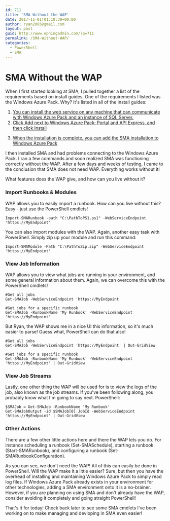 ```yaml
---
id: 711
title: 'SMA Without the WAP'
date: 2017-11-01T01:10:39+00:00
author: ryan2065@gmail.com
layout: post
guid: http://www.ephingadmin.com/?p=711
permalink: /SMA-Without-WAP/
categories:
  - PowerShell
  - SMA
---
```


# SMA Without the WAP

When I first started looking at SMA, I pulled together a list of the 
requirements based on install guides. One of the requirements I listed was the 
Windows Azure Pack. Why? It's listed in all of the install guides:

1) [You can install the web service on any machine that can communicate with Windows Azure Pack and an instance of SQL Server.](https://docs.microsoft.com/en-us/system-center/sma/deploy)
2) [Click Add next to Windows Azure Pack: Portal and API Express, and then click Install](http://blogs.catapultsystems.com/mdowst/archive/2013/10/21/service-management-automation-lab-step-by-step-install/)
3. [When the installation is complete, you can add the SMA installation to Windows Azure Pack ](http://windowsitpro.com/orchestrator/install-orchestrator-sma)

I then installed SMA and had problems connecting to the Windows Azure Pack. I 
ran a few commands and soon realized SMA was functioning correctly without the 
WAP. After a few days and weeks of testing, I came to the conclusion that SMA 
does not need WAP. Everything works without it! 

What features does the WAP give, and how can you live without it? 

### Import Runbooks & Modules
WAP allows you to easily import a runbook. How can you live without this? Easy -
 just use the PowerShell cmdlets!

```
Import-SMARunbook -path "C:\PathToPS1.ps1" -WebServiceEndpoint 'https://MyEndpoint'
```

You can also import modules with the WAP. Again, another easy task with PowerShell. Simply zip up your module and run this command:

```
Import-SMAModule -Path "C:\PathToZip.zip" -WebServiceEndpoint 'https://MyEndpoint'
```

### View Job Information
WAP allows you to view what jobs are running in your environment, and some 
general information about them. Again, we can overcome this with the PowerShell 
cmdlets!

```
#Get all jobs
Get-SMAJob -WebServiceEndpoint 'https://MyEndpoint'

#Get jobs for a specific runbook
Get-SMAJob -RunbookName 'My Runbook' -WebServiceEndpoint 'https://MyEndpoint'
```

But Ryan, the WAP shows me in a nice UI this information, so it's much easier to 
parse! Guess what, PowerShell can do that also!


```
#Get all jobs
Get-SMAJob -WebServiceEndpoint 'https://MyEndpoint' | Out-GridView

#Get jobs for a specific runbook
Get-SMAJob -RunbookName 'My Runbook' -WebServiceEndpoint 'https://MyEndpoint' | Out-GridView
```

### View Job Streams
Lastly, one other thing the WAP will be used for is to view the logs of the job, also known as the job streams. If you've been following along, you probably know what I'm going to say next. PowerShell:

```
$SMAJob = Get-SMAJob -RunbookName 'My Runbook'
Get-SMAJobOutput -id $SMAJob[0].JobId -WebServiceEndpoint 'https://MyEndpoint' | Out-GridView
```

### Other Actions
There are a few other little actions here and there the WAP lets you do. For instance scheduling a runbook (Set-SMASchedule), starting a runbook (Start-SMARunbook), and configuring a runbook (Set-SMARunbookConfiguration). 

As you can see, we don't need the WAP! All of this can easily be done in 
PowerShell. Will the WAP make it a little easier? Sure, but then you have the 
overhead of installing and maintaining Windows Azure Pack to simply read log 
files. If Windows Azure Pack already exists in your environment for other 
technologies, adding a SMA environment onto it is a no-brainer. However, if you 
are planning on using SMA and don't already have the WAP, consider avoiding it 
completely and going straight PowerShell!

That's it for today! Check back later to see some SMA cmdlets I've been working 
on to make managing and devloping in SMA even easier!